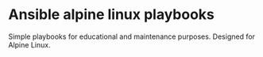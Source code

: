 # Ansible alpine linux playbooks
Simple playbooks for educational and maintenance purposes.
Designed for Alpine Linux.
